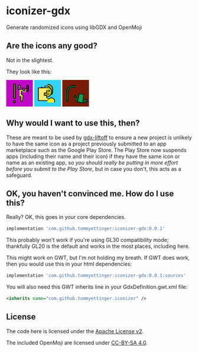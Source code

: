 # iconizer-gdx

Generate randomized icons using libGDX and OpenMoji

## Are the icons any good?

Not in the slightest.

They look like this:

![Sample 1](docs/2787200039900512181.png)
![Sample 2](docs/4087292332260125602.png)
![Sample 3](docs/7930579473366262530.png)


## Why would I want to use this, then?

These are meant to be used by [gdx-liftoff](https://github.com/libgdx/gdx-liftoff)
to ensure a new project is unlikely to have the same icon as a project previously
submitted to an app marketplace such as the Google Play Store. The Play Store now
suspends apps (including their name and their icon) if they have the same icon or
name as an existing app, so *you should really be putting in more effort before
you submit to the Play Store*, but in case you don't, this acts as a safeguard. 

## OK, you haven't convinced me. How do I use this?

Really? OK, this goes in your core dependencies.

```groovy
implementation 'com.github.tommyettinger:iconizer-gdx:0.0.1'
```

This probably won't work if you're using GL30 compatibility mode; thankfully
GL20 is the default and works in the most places, including here.

This might work on GWT, but I'm not holding my breath. If GWT does work,
then you would use this in your html dependencies:

```groovy
implementation 'com.github.tommyettinger:iconizer-gdx:0.0.1:sources'
```

You will also need this GWT inherits line in your GdxDefinition.gwt.xml file:

```xml
<inherits name="com.github.tommyettinger.iconizer" />
```

## License

The code here is licensed under the [Apache License v2](LICENSE).

The included OpenMoji are licensed under [CC-BY-SA 4.0](OpenMoji-LICENSE.txt).
